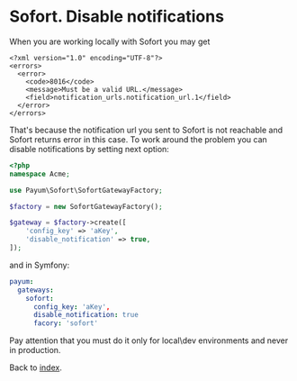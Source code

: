 # Sofort. Disable notifications

When you are working locally with Sofort you may get 

```
<?xml version="1.0" encoding="UTF-8"?>
<errors>
  <error>
    <code>8016</code>
    <message>Must be a valid URL.</message>
    <field>notification_urls.notification_url.1</field>
  </error>
</errors>
```

That's because the notification url you sent to Sofort is not reachable and Sofort returns error in this case.
To work around the problem you can disable notifications by setting next option:

```php
<?php
namespace Acme;

use Payum\Sofort\SofortGatewayFactory;

$factory = new SofortGatewayFactory();

$gateway = $factory->create([
    'config_key' => 'aKey',
    'disable_notification' => true,
]);
```

and in Symfony:

```yaml
payum:
  gateways:
    sofort:
      config_key: 'aKey',
      disable_notification: true            
      facory: 'sofort'
```

Pay attention that you must do it only for local\dev environments and never in production.

Back to [index](../index.md).